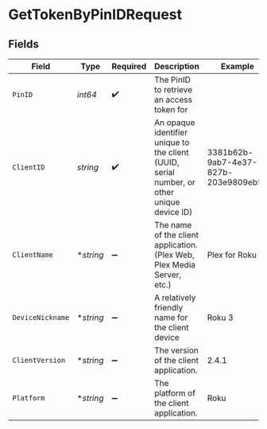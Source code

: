 # GetTokenByPinIDRequest


## Fields

| Field                                                                                      | Type                                                                                       | Required                                                                                   | Description                                                                                | Example                                                                                    |
| ------------------------------------------------------------------------------------------ | ------------------------------------------------------------------------------------------ | ------------------------------------------------------------------------------------------ | ------------------------------------------------------------------------------------------ | ------------------------------------------------------------------------------------------ |
| `PinID`                                                                                    | *int64*                                                                                    | :heavy_check_mark:                                                                         | The PinID to retrieve an access token for                                                  |                                                                                            |
| `ClientID`                                                                                 | *string*                                                                                   | :heavy_check_mark:                                                                         | An opaque identifier unique to the client (UUID, serial number, or other unique device ID) | 3381b62b-9ab7-4e37-827b-203e9809eb58                                                       |
| `ClientName`                                                                               | **string*                                                                                  | :heavy_minus_sign:                                                                         | The name of the client application. (Plex Web, Plex Media Server, etc.)                    | Plex for Roku                                                                              |
| `DeviceNickname`                                                                           | **string*                                                                                  | :heavy_minus_sign:                                                                         | A relatively friendly name for the client device                                           | Roku 3                                                                                     |
| `ClientVersion`                                                                            | **string*                                                                                  | :heavy_minus_sign:                                                                         | The version of the client application.                                                     | 2.4.1                                                                                      |
| `Platform`                                                                                 | **string*                                                                                  | :heavy_minus_sign:                                                                         | The platform of the client application.                                                    | Roku                                                                                       |